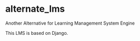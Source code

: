 # alternate_lms
Another Alternative for Learning Management System Engine

This LMS is based on Django.
